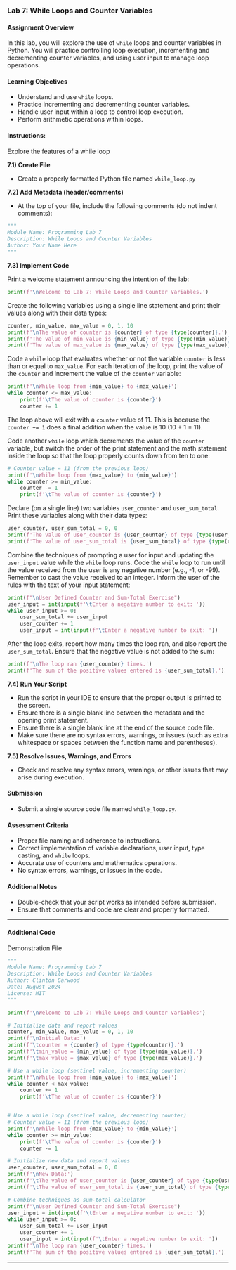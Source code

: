 ### Lab 7: While Loops and Counter Variables

#### Assignment Overview
In this lab, you will explore the use of `while` loops and counter variables in Python. You will practice controlling loop execution, incrementing and decrementing counter variables, and using user input to manage loop operations.

#### Learning Objectives
- Understand and use `while` loops.
- Practice incrementing and decrementing counter variables.
- Handle user input within a loop to control loop execution.
- Perform arithmetic operations within loops.

#### Instructions: 
Explore the features of a while loop

**7.1) Create File**
- Create a properly formatted Python file named `while_loop.py`

**7.2) Add Metadata (header/comments)**
- At the top of your file, include the following comments (do not indent comments):
```python
"""
Module Name: Programming Lab 7
Description: While Loops and Counter Variables
Author: Your Name Here
"""

```

**7.3) Implement Code**

Print a welcome statement announcing the intention of the lab:
```python
print(f'\nWelcome to Lab 7: While Loops and Counter Variables.')
```

Create the following variables using a single line statement and print their values along with their data types:
```python
counter, min_value, max_value = 0, 1, 10
print(f'\nThe value of counter is {counter} of type {type(counter)}.')
print(f'The value of min_value is {min_value} of type {type(min_value)}.')
print(f'The value of max_value is {max_value} of type {type(max_value)}.')
```

Code a `while` loop that evaluates whether or not the variable `counter` is less than or equal to `max_value`. For each iteration of the loop, print the value of the `counter` and increment the value of the `counter` variable:
```python
print(f'\nWhile loop from {min_value} to {max_value}')
while counter <= max_value:
    print(f'\tThe value of counter is {counter}')
    counter += 1
```

The loop above will exit with a `counter` value of 11. This is because the `counter += 1` does a final addition when the value is 10 (10 + 1 = 11).

Code another `while` loop which decrements the value of the `counter` variable, but switch the order of the print statement and the math statement inside the loop so that the loop properly counts down from ten to one:
```python
# Counter value = 11 (from the previous loop)
print(f'\nWhile loop from {max_value} to {min_value}')
while counter >= min_value:
    counter -= 1
    print(f'\tThe value of counter is {counter}')
```

Declare (on a single line) two variables `user_counter` and `user_sum_total`. Print these variables along with their data types:
```python
user_counter, user_sum_total = 0, 0
print(f'The value of user_counter is {user_counter} of type {type(user_counter)}.')
print(f'The value of user_sum_total is {user_sum_total} of type {type(user_sum_total)}.')
```

Combine the techniques of prompting a user for input and updating the `user_input` value while the `while` loop runs. Code the `while` loop to run until the value received from the user is any negative number (e.g., -1, or -99). Remember to cast the value received to an integer. Inform the user of the rules with the text of your input statement:

```python
print(f"\nUser Defined Counter and Sum-Total Exercise")
user_input = int(input(f'\tEnter a negative number to exit: '))
while user_input >= 0:
    user_sum_total += user_input
    user_counter += 1
    user_input = int(input(f'\tEnter a negative number to exit: '))
```

After the loop exits, report how many times the loop ran, and also report the `user_sum_total`. Ensure that the negative value is not added to the sum:

```python
print(f'\nThe loop ran {user_counter} times.')
print(f'The sum of the positive values entered is {user_sum_total}.')
```

**7.4) Run Your Script**

- Run the script in your IDE to ensure that the proper output is printed to the screen.
- Ensure there is a single blank line between the metadata and the opening print statement.
- Ensure there is a single blank line at the end of the source code file.
- Make sure there are no syntax errors, warnings, or issues (such as extra whitespace or spaces between the function name and parentheses).

**7.5) Resolve Issues, Warnings, and Errors**
- Check and resolve any syntax errors, warnings, or other issues that may arise during execution.

#### Submission
- Submit a single source code file named `while_loop.py`.

#### Assessment Criteria
- Proper file naming and adherence to instructions.
- Correct implementation of variable declarations, user input, type casting, and `while` loops.
- Accurate use of counters and mathematics operations.
- No syntax errors, warnings, or issues in the code.

#### Additional Notes
- Double-check that your script works as intended before submission.
- Ensure that comments and code are clear and properly formatted.

<hr>

#### Additional Code
Demonstration File 

```python
"""
Module Name: Programming Lab 7
Description: While Loops and Counter Variables
Author: Clinton Garwood
Date: August 2024
License: MIT
"""

print(f'\nWelcome to Lab 7: While Loops and Counter Variables')

# Initialize data and report values
counter, min_value, max_value = 0, 1, 10
print(f'\nInitial Data:')
print(f'\tcounter = {counter} of type {type(counter)}.')
print(f'\tmin_value = {min_value} of type {type(min_value)}.')
print(f'\tmax_value = {max_value} of type {type(max_value)}.')

# Use a while loop (sentinel value, incrementing counter)
print(f'\nWhile loop from {min_value} to {max_value}')
while counter < max_value:
    counter += 1
    print(f'\tThe value of counter is {counter}')


# Use a while loop (sentinel value, decrementing counter)
# Counter value = 11 (from the previous loop)
print(f'\nWhile loop from {max_value} to {min_value}')
while counter >= min_value:
    print(f'\tThe value of counter is {counter}')
    counter -= 1

# Initialize new data and report values
user_counter, user_sum_total = 0, 0
print(f'\nNew Data:')
print(f'\tThe value of user_counter is {user_counter} of type {type(user_counter)}.')
print(f'\tThe value of user_sum_total is {user_sum_total} of type {type(user_sum_total)}.')

# Combine techniques as sum-total calculator
print(f"\nUser Defined Counter and Sum-Total Exercise")
user_input = int(input(f'\tEnter a negative number to exit: '))
while user_input >= 0:
    user_sum_total += user_input
    user_counter += 1
    user_input = int(input(f'\tEnter a negative number to exit: '))
print(f'\nThe loop ran {user_counter} times.')
print(f'The sum of the positive values entered is {user_sum_total}.')

```

<hr>
